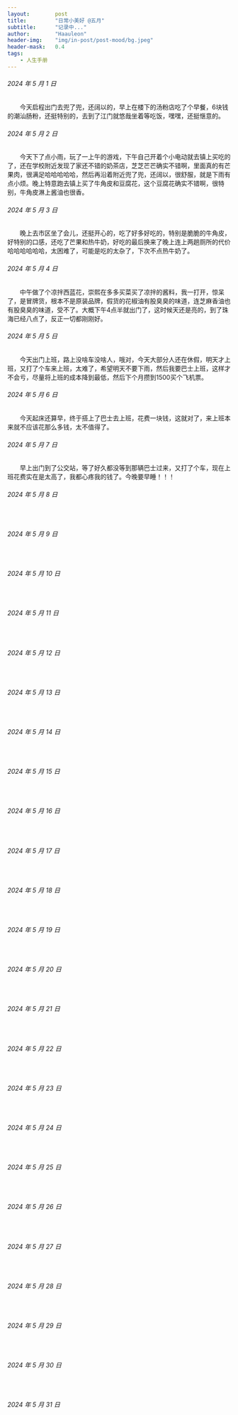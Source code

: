 ```yaml
---
layout:        post
title:         "日常小美好 @五月"
subtitle:      "记录中..."
author:        "Haauleon"
header-img:    "img/in-post/post-mood/bg.jpeg"
header-mask:   0.4
tags:
    - 人生手册
---
```


###### 2024 年 5 月 1 日
&emsp;&emsp;今天启程出门去兜了兜，还阔以的，早上在楼下的汤粉店吃了个早餐，6块钱的潮汕肠粉，还挺特别的，去到了江门就悠哉坐着等吃饭，嘿嘿，还挺惬意的。

###### 2024 年 5 月 2 日
&emsp;&emsp;今天下了点小雨，玩了一上午的游戏，下午自己开着个小电动就去镇上买吃的了，还在学校附近发现了家还不错的奶茶店，芝芝芒芒确实不错啊，里面真的有芒果肉，很满足哈哈哈哈哈，然后再沿着附近兜了兜，还阔以，很舒服，就是下雨有点小烦。晚上特意跑去镇上买了牛角皮和豆腐花，这个豆腐花确实不错啊，很特别，牛角皮淋上酱油也很香。

###### 2024 年 5 月 3 日
&emsp;&emsp;晚上去市区坐了会儿，还挺开心的，吃了好多好吃的，特别是脆脆的牛角皮，好特别的口感，还吃了芒果和热牛奶，好吃的最后换来了晚上连上两趟厕所的代价哈哈哈哈哈哈，太困难了，可能是吃的太杂了，下次不点热牛奶了。

###### 2024 年 5 月 4 日
&emsp;&emsp;中午做了个凉拌西蓝花，崇熙在多多买菜买了凉拌的酱料，我一打开，惊呆了，是冒牌货，根本不是原装品牌，假货的花椒油有股臭臭的味道，连芝麻香油也有股臭臭的味道，受不了。大概下午4点半就出门了，这时候天还是亮的，到了珠海已经八点了，反正一切都刚刚好。

###### 2024 年 5 月 5 日
&emsp;&emsp;今天出门上班，路上没啥车没啥人，哦对，今天大部分人还在休假，明天才上班，又打了个车来上班，太难了，希望明天不要下雨，然后我要巴士上班，这样才不会亏，尽量将上班的成本降到最低，然后下个月攒到1500买个飞机票。

###### 2024 年 5 月 6 日
&emsp;&emsp;今天起床还算早，终于搭上了巴士去上班，花费一块钱，这就对了，来上班本来就不应该花那么多钱，太不值得了。

###### 2024 年 5 月 7 日
&emsp;&emsp;早上出门到了公交站，等了好久都没等到那辆巴士过来，又打了个车，现在上班花费实在是太高了，我都心疼我的钱了。今晚要早睡！！！

###### 2024 年 5 月 8 日
&emsp;&emsp;

###### 2024 年 5 月 9 日
&emsp;&emsp;

###### 2024 年 5 月 10 日
&emsp;&emsp;

###### 2024 年 5 月 11 日
&emsp;&emsp;

###### 2024 年 5 月 12 日
&emsp;&emsp;

###### 2024 年 5 月 13 日
&emsp;&emsp;

###### 2024 年 5 月 14 日
&emsp;&emsp;

###### 2024 年 5 月 15 日
&emsp;&emsp;

###### 2024 年 5 月 16 日
&emsp;&emsp;

###### 2024 年 5 月 17 日
&emsp;&emsp;

###### 2024 年 5 月 18 日
&emsp;&emsp;

###### 2024 年 5 月 19 日
&emsp;&emsp;

###### 2024 年 5 月 20 日
&emsp;&emsp;

###### 2024 年 5 月 21 日
&emsp;&emsp;

###### 2024 年 5 月 22 日
&emsp;&emsp;

###### 2024 年 5 月 23 日
&emsp;&emsp;

###### 2024 年 5 月 24 日
&emsp;&emsp;

###### 2024 年 5 月 25 日
&emsp;&emsp;

###### 2024 年 5 月 26 日
&emsp;&emsp;

###### 2024 年 5 月 27 日
&emsp;&emsp;

###### 2024 年 5 月 28 日
&emsp;&emsp;

###### 2024 年 5 月 29 日
&emsp;&emsp;

###### 2024 年 5 月 30 日
&emsp;&emsp;

###### 2024 年 5 月 31 日
&emsp;&emsp;
